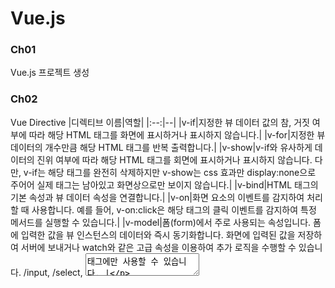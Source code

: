 # Vue.js

### Ch01
Vue.js 프로젝트 생성

### Ch02
Vue Directive
|디렉티브 이름|역할|
|:--:|--|
|v-if|지정한 뷰 데이터 값의 참, 거짓 여부에 따라 해당 HTML 태그를 화면에 표시하거나 표시하지 않습니다.|
|v-for|지정한 뷰 데이터의 개수만큼 해당 HTML 태그를 반복 출력합니다.|
|v-show|v-if와 유사하게 데이터의 진위 여부에 따라 해당 HTML 태그를 회면에 표시하거나 표시하지 않습니다. 다만, v-if는 해당 태그를 완전히 삭제하지만 v-show는 css 효과만 display:none으로 주어어 실제 태그는 남아있고 화면상으로만 보이지 않습니다.|
|v-bind|HTML 태그의 기본 속성과 뷰 데이터 속성을 연결합니다.|
|v-on|화면 요소의 이벤트를 감지하여 처리할 때 사용합니다. 예를 들어, v-on:click은 해당 태그의 클릭 이벤트를 감지하여 특정 메서드를 실행할 수 있습니다.|
|v-model|폼(form)에서 주로 사용되는 속성입니다. 폼에 입력한 값을 뷰 인스턴스의 데이터와 즉시 동기화합니다. 화면에 입력된 값을 저장하여 서버에 보내거나 watch와 같은 고급 속성을 이용하여 추가 로직을 수행할 수 있습니다. /input, /select, <textarea>태그에만 사용할 수 있습니다. |

### Ch03
Component : 화면 구성요소를 독립적인 모듈 형태로 구성하기 위한 인스턴스(template, script, style(SFC))
Options API
|주요 API|설명|
|:--:|--|
|data|컴포넌트에서 사용할 상태 data 선언|
|methods|화면 이벤트 처리와 로직제어에 관계된 메서드를 정의|
|computed|컴포넌트의 데이터가 변하면 다시 자동 계산하여 산출|
|watch|데이터 변화 감지|
|props|상위 컴포넌트에서 하위 컴포넌트로 데이터 전달|
|emit|하위 컴포넌트에서 상위 컴포넌트로 이벤트 발생|

### Ch04
Composition API : Component를 작성하기 위해 Vue3에서 새롭게 도입된 함수 기반 API
|구분|설명|
|:--:|--|
|setup()|CompositionAPI 서술하는 API로 <script setup>으로 대체 가능|
|Reactivity|반응형 데이터 선언과 처리를 위한 API 제공|
|LifeCycle Hooks|컴포넌트 생명주기에 맞는 API 제공|
|Dependency Injection|컴포넌트간 데이터 교환을 위한 API 제공|

Reactivity
|주요 API|설명|
|:--:|--|
|ref()|기본 자료형 변수의 반응성을 위한 API|
|reactive()|객체 속성의 반응성을 위한 API|
|computed()|데이터의 변화를 감지하여 사용자가 지정한 새로운 값을 생성하는 API|
|watch()|데이터의 변화를 감지하여 사용자가 지정한 콜백함수를 호출하는 API|

LifeCycle Hooks
|주요API|설명|
|:--:|--|
|onBeforeMount()|기존 beforeMount()동일|
|onMounted()|기존 mounted()동일|
|onBeforeUpdate()|기존 beforeUpdate()동일|
|onUpdated()|기존 updated()동일|
|onBeforeUnmount()|기존 beforeUnmount()동일|
|onUnmounted()|기존 unmounted()동일|

Dependency Injection
|주요 API|설명|
|:--:|--|
|provie()|상위 컴포넌트에서 하위 컴포넌트로 데이터 전달을 위한 선언|
|inject()|상위 컴포넌트에서 정의한 데이터를 하위 컴포넌트에서 주입|

### Ch05
SPA(Single Page Application)
Route : SPA에서 Component간의 이동 또는 전환
Router : 화면을 Server에 요청하지 않고 컴포넌트를 실행해 화면을 Routing
Nested Router : Router로 페이지를 이동할 때 2개 이상의 컴포넌트를 화면에 출력
Named View : 특정 페이지로 이동했을 때 여러 개의 컴포넌트를 동시에 화면에 출력

### Ch06
Pinia : Vue.js에서 지원하는 공식 애플리케이션 상태 관리 라이브러리

### Ch07
HTTP 통신과 JWT
Axios : Promise 기반 HTTP 통신 라이브러리
|API 유형|처리결과|
|:--:|--|
|axios.get('URL 주소').then().catch()|해당 URL 주소에 대해 HTTP GET 요청을 보냅니다. 서버에서 보낸 데이터를 정상적으로 받아오면 then() 안에 정의한 로직이 실행되고, 데이터를 반아올 때 오류가 발생하면 catch()에 정의한 로직이 수행됩니다.|
|axios.post('URL 주소').then().catch()|해당 URL 주소에 대해 HTTP POST 요청을 보냅니다. then()과 catch()의 동작은 위에서 살펴본 내용과 동일합니다.|
|axios.({옵션 속성})|HTTP 요청에 대한 자세한 속성들을 직접 정의하여 보낼 수 있습니다. 데이터 요청을 보낼 URL, HTTP 요청 방식, 보내는 데이터 유형, 기타 등등.|

JWT : 사용자를 인증하고 식별하기 위한 Token 기반 인증 기술. 사용자의 인증 정보와 Server에서 발급되었음을 증명하는 서명이 포함되어 있는 암호화된 문자열을 Client에서 저장 관리하는 방식.
크게 헤더(header), 페이로드(payload), 서명(signature)으로 구성
